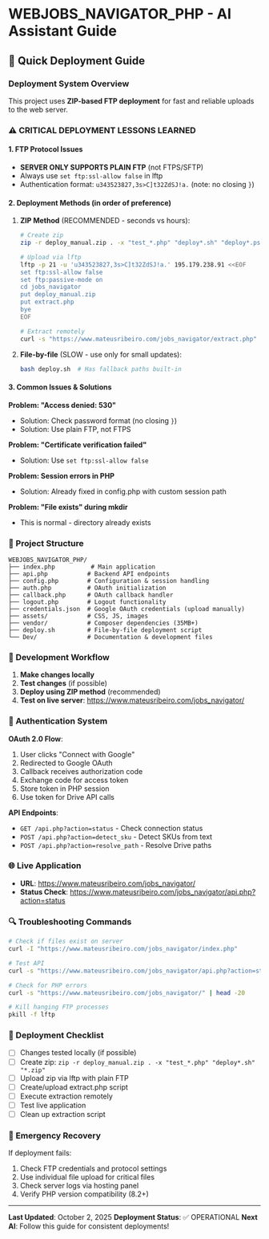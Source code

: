 # WEBJOBS_NAVIGATOR_PHP - AI Assistant Guide

## 🚀 Quick Deployment Guide

### Deployment System Overview
This project uses **ZIP-based FTP deployment** for fast and reliable uploads to the web server.

### ⚠️ CRITICAL DEPLOYMENT LESSONS LEARNED

#### 1. FTP Protocol Issues
- **SERVER ONLY SUPPORTS PLAIN FTP** (not FTPS/SFTP)
- Always use `set ftp:ssl-allow false` in lftp
- Authentication format: `u343523827,3s>C]t32ZdSJ!a.` (note: no closing `}`)

#### 2. Deployment Methods (in order of preference)
1. **ZIP Method** (RECOMMENDED - seconds vs hours):
   ```bash
   # Create zip
   zip -r deploy_manual.zip . -x "test_*.php" "deploy*.sh" "deploy*.ps1" "*.zip"
   
   # Upload via lftp
   lftp -p 21 -u 'u343523827,3s>C]t32ZdSJ!a.' 195.179.238.91 <<EOF
   set ftp:ssl-allow false
   set ftp:passive-mode on
   cd jobs_navigator
   put deploy_manual.zip
   put extract.php
   bye
   EOF
   
   # Extract remotely
   curl -s "https://www.mateusribeiro.com/jobs_navigator/extract.php"
   ```

2. **File-by-file** (SLOW - use only for small updates):
   ```bash
   bash deploy.sh  # Has fallback paths built-in
   ```

#### 3. Common Issues & Solutions

**Problem: "Access denied: 530"**
- Solution: Check password format (no closing `}`)
- Solution: Use plain FTP, not FTPS

**Problem: "Certificate verification failed"**
- Solution: Use `set ftp:ssl-allow false`

**Problem: Session errors in PHP**
- Solution: Already fixed in config.php with custom session path

**Problem: "File exists" during mkdir**
- This is normal - directory already exists

### 📁 Project Structure
```
WEBJOBS_NAVIGATOR_PHP/
├── index.php          # Main application
├── api.php           # Backend API endpoints
├── config.php        # Configuration & session handling
├── auth.php          # OAuth initialization
├── callback.php      # OAuth callback handler
├── logout.php        # Logout functionality
├── credentials.json  # Google OAuth credentials (upload manually)
├── assets/           # CSS, JS, images
├── vendor/           # Composer dependencies (35MB+)
├── deploy.sh         # File-by-file deployment script
└── Dev/              # Documentation & development files
```

### 🔧 Development Workflow

1. **Make changes locally**
2. **Test changes** (if possible)
3. **Deploy using ZIP method** (recommended)
4. **Test on live server**: https://www.mateusribeiro.com/jobs_navigator/

### 🔐 Authentication System

**OAuth 2.0 Flow**:
1. User clicks "Connect with Google"
2. Redirected to Google OAuth
3. Callback receives authorization code
4. Exchange code for access token
5. Store token in PHP session
6. Use token for Drive API calls

**API Endpoints**:
- `GET /api.php?action=status` - Check connection status
- `POST /api.php?action=detect_sku` - Detect SKUs from text
- `POST /api.php?action=resolve_path` - Resolve Drive paths

### 🌐 Live Application
- **URL**: https://www.mateusribeiro.com/jobs_navigator/
- **Status Check**: https://www.mateusribeiro.com/jobs_navigator/api.php?action=status

### 🔍 Troubleshooting Commands

```bash
# Check if files exist on server
curl -I "https://www.mateusribeiro.com/jobs_navigator/index.php"

# Test API
curl -s "https://www.mateusribeiro.com/jobs_navigator/api.php?action=status"

# Check for PHP errors
curl -s "https://www.mateusribeiro.com/jobs_navigator/" | head -20

# Kill hanging FTP processes
pkill -f lftp
```

### 📝 Deployment Checklist

- [ ] Changes tested locally (if possible)
- [ ] Create zip: `zip -r deploy_manual.zip . -x "test_*.php" "deploy*.sh" "*.zip"`
- [ ] Upload zip via lftp with plain FTP
- [ ] Create/upload extract.php script
- [ ] Execute extraction remotely
- [ ] Test live application
- [ ] Clean up extraction script

### 🚨 Emergency Recovery

If deployment fails:
1. Check FTP credentials and protocol settings
2. Use individual file upload for critical files
3. Check server logs via hosting panel
4. Verify PHP version compatibility (8.2+)

---
**Last Updated**: October 2, 2025
**Deployment Status**: ✅ OPERATIONAL
**Next AI**: Follow this guide for consistent deployments!